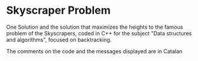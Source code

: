 # Skyscraper Problem
One Solution and the solution that maximizes the heights to the famous problem of the Skyscrapers, coded in C++ for the subject "Data structures and algorithms", focused on backtracking.

The comments on the code and the messages displayed are in Catalan
